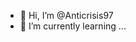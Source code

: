 - 👋 Hi, I’m @Anticrisis97
- 🌱 I’m currently learning ...

<!---
Anticrisis97/Anticrisis97 is a ✨ special ✨ repository because its `README.md` (this file) appears on your GitHub profile.
You can click the Preview link to take a look at your changes.
--->
